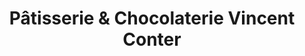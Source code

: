 ---
title: "Pâtisserie & Chocolaterie Vincent Conter"
url: /cognac/patisserie-et-chocolaterie-vincent-conter/
shop: pâtisserie
---